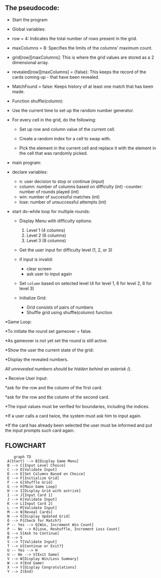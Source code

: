    ## The pseudocode: 

* Start the program
 
* Global variables:
  
* row = 4: Indicates the total number of rows present in the grid.
  
* maxColumns = 8: Specifies the limits of the columns’ maximum count.
  
* grid[row][maxColumns]: This is where the grid values are stored as a 2 dimensional array.
  
* revealed[row][maxColumns] = {false}: This keeps the record of the cards coming up - that have been revealed.
  
* MatchFound = false: Keeps history of at least one match that has been made.
  
* Function shuffle(column):
  
* Use the current time to set up the random number generator.
  
* For every cell in the grid, do the following:
 
   - Set up row and column value of the current cell.
   
   - Create a random index for a cell to swap with.
   
   - Pick the element in the current cell and replace it with the element in the cell that was randomly picked.
     
* main program:
* declare variables:
   - n: user decision to stop or continue (input)
   - column: number of columns based on difficulty (int)
   -counter: number of rounds played (int)
   - win: number of successful matches (int)
   - lose: number of unsuccessful attempts (int)

* start do-while loop for multiple rounds:
    * Display Menu with difficulty options:
        1. Level 1 (4 columns)
        2. Level 2 (6 columns)
        3. Level 3 (8 columns)
        
    * Get the user input for difficulty level (1, 2, or 3)
    * if input is invalid:
        * clear screen
        * ask user to input again
    
    * Set `column` based on selected level (4 for level 1, 6 for level 2, 8 for level 3)

    * Initialize Grid:
        - Grid consists of pairs of numbers
        - Shuffle grid using shuffle(column) function

•Game Loop:

*To initiate the round set gameover = false.

*As gameover is not yet set the round is still active.

*Show the user the current state of the grid:

*Display the revealed numbers.

*All unrevealed numbers should be hidden behind an asterisk (*).

• Receive User Input:

*ask for the row and the column of the first card.

*ask for the row and the column of the second card.

*The input values must be verified for boundaries, including the indices.

*If a user calls a card twice, the system must ask him to input again.

*If the card has already been selected the user must be informed and put the input prompts such card  again.
        
    

















## FLOWCHART 

   ``` mermaid 
       graph TD
    A(Start) --> B[Display Game Menu]
    B --> C[Input Level Choice]
    C --> D[Validate Input]
    D --> E[Set Columns Based on Choice]
    E --> F[Initialize Grid]
    F --> G[Shuffle Grid]
    G --> H[Main Game Loop]
    H --> I[Display Grid with astrisk]
    I --> J[Input Card 1]
    J --> K[Validate Input]
    K --> L[Input Card 2]
    L --> M[Validate Input]
    M --> N[Reveal Cards]
    N --> O[Display Updated Grid]
    O --> P{Check for Match?}
    P -- Yes --> Q[Win, Increment Win Count]
    P -- No --> R[Lose, Reshuffle, Increment Loss Count]
    Q --> S[Ask to Continue]
    R --> S
    S --> T[Validate Input]
    T --> U{Continue or Exit?}
    U -- Yes --> H
    U -- No --> V[Exit Game]
    V --> W[Display Win/Loss Summary]
    W --> X(End Game)
    X --> Y[Display Congratulations]
    Y --> Z(End)
